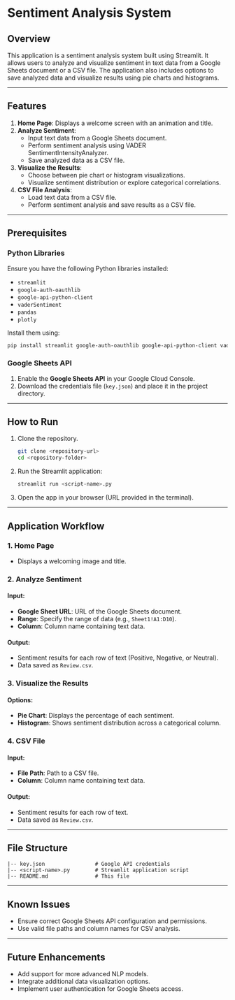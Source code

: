 # Sentiment Analysis System

## Overview
This application is a sentiment analysis system built using Streamlit. It allows users to analyze and visualize sentiment in text data from a Google Sheets document or a CSV file. The application also includes options to save analyzed data and visualize results using pie charts and histograms.

---

## Features
1. **Home Page**: Displays a welcome screen with an animation and title.
2. **Analyze Sentiment**:
   - Input text data from a Google Sheets document.
   - Perform sentiment analysis using VADER SentimentIntensityAnalyzer.
   - Save analyzed data as a CSV file.
3. **Visualize the Results**:
   - Choose between pie chart or histogram visualizations.
   - Visualize sentiment distribution or explore categorical correlations.
4. **CSV File Analysis**:
   - Load text data from a CSV file.
   - Perform sentiment analysis and save results as a CSV file.

---

## Prerequisites
### Python Libraries
Ensure you have the following Python libraries installed:
- `streamlit`
- `google-auth-oauthlib`
- `google-api-python-client`
- `vaderSentiment`
- `pandas`
- `plotly`

Install them using:
```bash
pip install streamlit google-auth-oauthlib google-api-python-client vaderSentiment pandas plotly
```

### Google Sheets API
1. Enable the **Google Sheets API** in your Google Cloud Console.
2. Download the credentials file (`key.json`) and place it in the project directory.

---

## How to Run
1. Clone the repository.
   ```bash
   git clone <repository-url>
   cd <repository-folder>
   ```
2. Run the Streamlit application:
   ```bash
   streamlit run <script-name>.py
   ```
3. Open the app in your browser (URL provided in the terminal).

---

## Application Workflow
### 1. Home Page
- Displays a welcoming image and title.

### 2. Analyze Sentiment
#### Input:
- **Google Sheet URL**: URL of the Google Sheets document.
- **Range**: Specify the range of data (e.g., `Sheet1!A1:D10`).
- **Column**: Column name containing text data.

#### Output:
- Sentiment results for each row of text (Positive, Negative, or Neutral).
- Data saved as `Review.csv`.

### 3. Visualize the Results
#### Options:
- **Pie Chart**: Displays the percentage of each sentiment.
- **Histogram**: Shows sentiment distribution across a categorical column.

### 4. CSV File
#### Input:
- **File Path**: Path to a CSV file.
- **Column**: Column name containing text data.

#### Output:
- Sentiment results for each row of text.
- Data saved as `Review.csv`.

---

## File Structure
```
|-- key.json                # Google API credentials
|-- <script-name>.py        # Streamlit application script
|-- README.md               # This file
```

---

## Known Issues
- Ensure correct Google Sheets API configuration and permissions.
- Use valid file paths and column names for CSV analysis.

---

## Future Enhancements
- Add support for more advanced NLP models.
- Integrate additional data visualization options.
- Implement user authentication for Google Sheets access.





